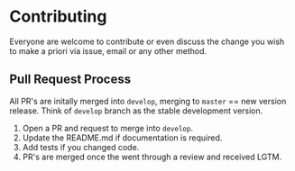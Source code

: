 # Contributing

Everyone are welcome to contribute or even discuss the change you wish to make a priori via issue, email or any other method. 

## Pull Request Process
All PR's are initally merged into `develop`, merging to `master` == new version release. 
Think of `develop` branch as the stable development version. 

1. Open a PR and request to merge into `develop`. 
2. Update the README.md if documentation is required. 
3. Add tests if you changed code. 
4. PR's are merged once the went through a review and received LGTM. 


